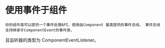 # 使用事件于组件
    你的组件类可以提供一个事件处理API，使用由Component 基类提供的事件总线。 事件总线支持继承于ComponentEvent的事件类，
且监听器的类型为 ComponentEventListener<EventType>。